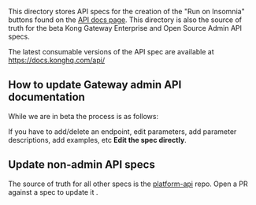 This directory stores API specs for the creation of the  "Run on Insomnia" buttons found on the [API docs page](https://docs.konghq.com/api/). This directory is also the source of truth for the beta Kong Gateway Enterprise and Open Source Admin API specs. 

The latest consumable versions of the API spec are available at https://docs.konghq.com/api/


## How to update Gateway admin API documentation

While we are in beta the process is as follows:

If you have to add/delete an endpoint, edit parameters, add parameter descriptions, add examples, etc **Edit the spec directly**.


## Update non-admin API specs

The source of truth for all other specs is the [platform-api](https://github.com/Kong/platform-api) repo. Open a PR against a spec to update it .
